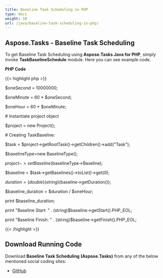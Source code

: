 ```yaml
---
title: Baseline Task Scheduling in PHP
type: docs
weight: 10
url: /java/baseline-task-scheduling-in-php/
---
```


## **Aspose.Tasks - Baseline Task Scheduling**
To get Baseline Task Scheduling using **Aspose.Tasks Java for PHP**, simply invoke **TaskBaselineSchedule** module. Here you can see example code.

**PHP Code**

{{< highlight php >}}

 $oneSecond = 10000000;

$oneMinute = 60 * $oneSecond;

$oneHour = 60 * $oneMinute;

\# Instantiate project object

$project = new Project();

\# Creating TaskBaseline:

$task = $project->getRootTask()->getChildren()->add("Task");

$baselineType=new BaselineType();

$project->setBaseline($baselineType->Baseline);

$baseline = $task->getBaselines()->toList()->get(0);

$duration = (double)(string)($baseline->getDuration());

$baseline_duration = $duration / $oneHour;

print $baseline_duration;

print "Baseline Start: "  . (string)$baseline->getStart().PHP_EOL;

print "Baseline Finish: " . (string)$baseline->getFinish().PHP_EOL;

{{< /highlight >}}
## **Download Running Code**
Download **Baseline Task Scheduling (Aspose.Tasks)** from any of the below mentioned social coding sites:

- [GitHub](https://github.com/aspose-tasks/Aspose.Tasks-for-Java/blob/master/Plugins/Aspose_Tasks_Java_for_PHP/src/aspose/tasks/WorkingWithTaskBaselines/TaskBaselineSchedule.php)
